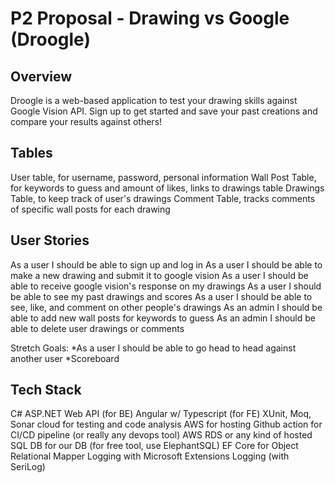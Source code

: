 # P2 Proposal - Drawing vs Google (Droogle)

## Overview

Droogle is a web-based application to test your drawing skills against Google Vision API. Sign up to get started and save your past creations and compare your results against others!

## Tables

User table, for username, password, personal information
Wall Post Table, for keywords to guess and amount of likes, links to drawings table
Drawings Table, to keep track of user's drawings
Comment Table, tracks comments of specific wall posts for each drawing

## User Stories

As a user I should be able to sign up and log in
As a user I should be able to make a new drawing and submit it to google vision
As a user I should be able to receive google vision's response on my drawings
As a user I should be able to see my past drawings and scores
As a user I should be able to see, like, and comment on other people's drawings
As an admin I should be able to add new wall posts for keywords to guess
As an admin I should be able to delete user drawings or comments

Stretch Goals:
*As a user I should be able to go head to head against another user
*Scoreboard

## Tech Stack

C#
ASP.NET Web API (for BE)
Angular w/ Typescript (for FE)
XUnit, Moq, Sonar cloud for testing and code analysis
AWS for hosting
Github action for CI/CD pipeline (or really any devops tool)
AWS RDS or any kind of hosted SQL DB for our DB (for free tool, use ElephantSQL)
EF Core for Object Relational Mapper
Logging with Microsoft Extensions Logging (with SeriLog)

